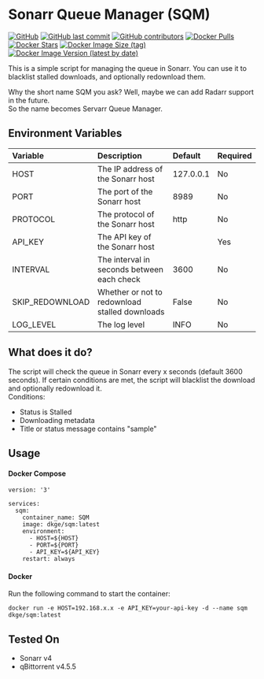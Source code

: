 # Sonarr Queue Manager (SQM)

[![GitHub](https://img.shields.io/badge/GitHub-SQM_Python-blue)](https://github.com/MrDKGE/SQM-Python)
[![GitHub last commit](https://img.shields.io/github/last-commit/MrDKGE/SQM-Python)](https://github.com/MrDKGE/SQM-Python)
[![GitHub contributors](https://img.shields.io/github/contributors/MrDKGE/SQM-Python)](https://github.com/MrDKGE/SQM-Python/graphs/contributors)
[![Docker Pulls](https://img.shields.io/docker/pulls/dkge/sqm.svg)](https://hub.docker.com/r/dkge/sqm)
[![Docker Stars](https://img.shields.io/docker/stars/dkge/sqm.svg)](https://hub.docker.com/r/dkge/sqm)
[![Docker Image Size (tag)](https://img.shields.io/docker/image-size/dkge/sqm/latest)](https://hub.docker.com/r/dkge/sqm)
[![Docker Image Version (latest by date)](https://img.shields.io/docker/v/dkge/sqm)](https://hub.docker.com/r/dkge/sqm)

This is a simple script for managing the queue in Sonarr. You can use it to blacklist stalled downloads, and optionally redownload them.

Why the short name SQM you ask? Well, maybe we can add Radarr support in the future.  
So the name becomes Servarr Queue Manager.

## Environment Variables

| Variable        | Description                                    | Default   | Required |
|:----------------|:-----------------------------------------------|:----------|:---------|
| HOST            | The IP address of the Sonarr host              | 127.0.0.1 | No       |
| PORT            | The port of the Sonarr host                    | 8989      | No       |
| PROTOCOL        | The protocol of the Sonarr host                | http      | No       |
| API_KEY         | The API key of the Sonarr host                 |           | Yes      |
| INTERVAL        | The interval in seconds between each check     | 3600      | No       |
| SKIP_REDOWNLOAD | Whether or not to redownload stalled downloads | False     | No       |
| LOG_LEVEL       | The log level                                  | INFO      | No       |

## What does it do?

The script will check the queue in Sonarr every x seconds (default 3600 seconds).
If certain conditions are met, the script will blacklist the download and optionally redownload it.  
Conditions:

- Status is Stalled
- Downloading metadata
- Title or status message contains "sample"

## Usage

#### Docker Compose

```
version: '3'

services:
  sqm:
    container_name: SQM
    image: dkge/sqm:latest
    environment:
      - HOST=${HOST}
      - PORT=${PORT}
      - API_KEY=${API_KEY}
    restart: always
```

#### Docker

Run the following command to start the container:

```
docker run -e HOST=192.168.x.x -e API_KEY=your-api-key -d --name sqm dkge/sqm:latest
```

## Tested On

* Sonarr v4
* qBittorrent v4.5.5